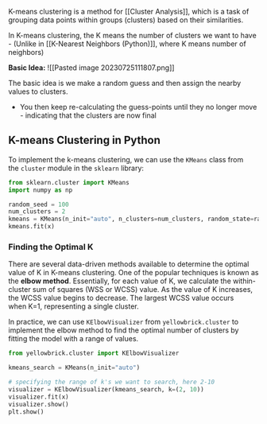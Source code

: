 K-means clustering is a method for [[Cluster Analysis]], which is a task of grouping data points within groups (clusters) based on their similarities.

In K-means clustering, the K means the number of clusters we want to have
	- (Unlike in [[K-Nearest Neighbors (Python)]], where K means number of neighbors)

**Basic Idea:**
![[Pasted image 20230725111807.png]]

The basic idea is we make a random guess and then assign the nearby values to clusters.
- You then keep re-calculating the guess-points until they no longer move - indicating that the clusters are now final


## K-means Clustering in Python
To implement the k-means clustering, we can use the `KMeans` class from the `cluster` module in the `sklearn` library:
``` Python
from sklearn.cluster import KMeans
import numpy as np

random_seed = 100
num_clusters = 2
kmeans = KMeans(n_init="auto", n_clusters=num_clusters, random_state=random_seed)
kmeans.fit(x)
```

### Finding the Optimal K
There are several data-driven methods available to determine the optimal value of K in K-means clustering. One of the popular techniques is known as the **elbow method**. Essentially, for each value of K, we calculate the within-cluster sum of squares (WSS or WCSS) value. As the value of K increases, the WCSS value begins to decrease. The largest WCSS value occurs when K=1, representing a single cluster.

In practice, we can use `KElbowVisualizer` from `yellowbrick.cluster` to implement the elbow method to find the optimal number of clusters by fitting the model with a range of values.
``` Python
from yellowbrick.cluster import KElbowVisualizer

kmeans_search = KMeans(n_init="auto")

# specifying the range of k's we want to search, here 2-10
visualizer = KElbowVisualizer(kmeans_search, k=(2, 10))
visualizer.fit(x)
visualizer.show()
plt.show()
```

